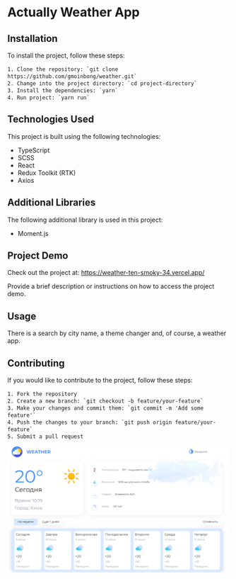 # Actually Weather App

## Installation

To install the project, follow these steps:

    1. Clone the repository: `git clone https://github.com/gmoinbong/weather.git`
    2. Change into the project directory: `cd project-directory`
    3. Install the dependencies: `yarn`
    4. Run project: `yarn run`

## Technologies Used

This project is built using the following technologies:

- TypeScript
- SCSS
- React
- Redux Toolkit (RTK)
- Axios

## Additional Libraries

The following additional library is used in this project:

- Moment.js

## Project Demo

Check out the project at: https://weather-ten-smoky-34.vercel.app/

Provide a brief description or instructions on how to access the project demo.

## Usage

There is a search by city name, a theme changer and, of course, a weather app.

## Contributing

If you would like to contribute to the project, follow these steps:

    1. Fork the repository
    2. Create a new branch: `git checkout -b feature/your-feature`
    3. Make your changes and commit them: `git commit -m 'Add some feature'`
    4. Push the changes to your branch: `git push origin feature/your-feature`
    5. Submit a pull request
    
 ![Demo](https://github.com/gmoinbong/weather/blob/main/image.png)
